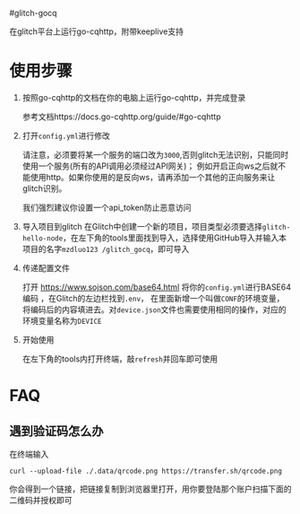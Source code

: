 #glitch-gocq

在glitch平台上运行go-cqhttp，附带keeplive支持

# 使用步骤

1. 按照go-cqhttp的文档在你的电脑上运行go-cqhttp，并完成登录

    参考文档https://docs.go-cqhttp.org/guide/#go-cqhttp
2. 打开`config.yml`进行修改
   
    请注意，必须要将某一个服务的端口改为`3000`,否则glitch无法识别，只能同时使用一个服务(所有的API调用必须经过API网关)；
   例如开启正向ws之后就不能使用http。如果你使用的是反向ws，请再添加一个其他的正向服务来让glitch识别。
   
   我们强烈建议你设置一个api_token防止恶意访问

3. 导入项目到glitch
    在Glitch中创建一个新的项目，项目类型必须要选择`glitch-hello-node`，在左下角的tools里面找到导入，选择使用GitHub导入并输入本项目的名字`mzdluo123
/glitch_gocq`，即可导入
   
4. 传递配置文件

    打开 https://www.sojson.com/base64.html 将你的`config.yml`进行BASE64编码 ，在Glitch的左边栏找到`.env`，
   在里面新增一个叫做`CONF`的环境变量，将编码后的内容填进去。对`device.json`文件也需要使用相同的操作，对应的环境变量名称为`DEVICE`
   
5. 开始使用

   在左下角的tools内打开终端，敲`refresh`并回车即可使用

# FAQ

## 遇到验证码怎么办

在终端输入
```shell
curl --upload-file ./.data/qrcode.png https://transfer.sh/qrcode.png
```
你会得到一个链接，把链接复制到浏览器里打开，用你要登陆那个账户扫描下面的二维码并授权即可